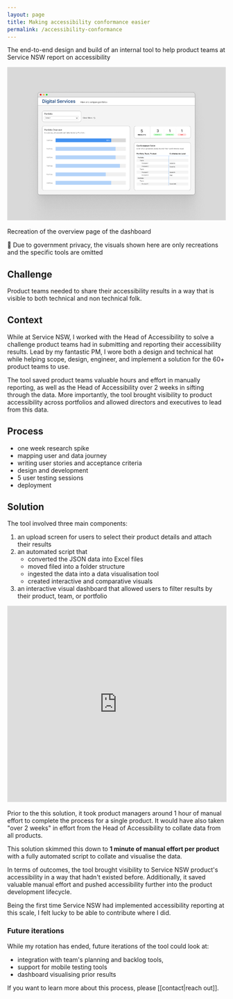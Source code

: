 ```yaml
---
layout: page
title: Making accessibility conformance easier
permalink: /accessibility-conformance
---
```

<p class="callout">The end-to-end design and build of an internal tool to help product teams at Service NSW report on accessibility</p>
<img src="assets/projects/acr-dashboard.jpg">
<p class="caption">Recreation of the overview page of the dashboard</p>
<p class="callout callout-blue">📍 Due to government privacy, the visuals shown here are only recreations and the specific tools are omitted</p>

## Challenge

Product teams needed to share their accessibility results in a way that is visible to both technical and non technical folk.

## Context

While at Service NSW, I worked with the Head of Accessibility to solve a challenge product teams had in submitting and reporting their accessibility results. Lead by my fantastic PM, I wore both a design and technical hat while helping scope, design, engineer, and implement a solution for the 60+ product teams to use.

The tool saved product teams valuable hours and effort in manually reporting, as well as the Head of Accessibility over 2 weeks in sifting through the data. More importantly, the tool brought visibility to product accessibility across portfolios and allowed directors and executives to lead from this data. 

## Process

- one week research spike
- mapping user and data journey 
- writing user stories and acceptance criteria 
- design and development
- 5 user testing sessions
- deployment

## Solution

The tool involved three main components:

1. an upload screen for users to select their product details and attach their results
2. an automated script that 
	- converted the JSON data into Excel files
	- moved filed into a folder structure
	- ingested the data into a data visualisation tool
	- created interactive and comparative visuals
3.  an interactive visual dashboard that allowed users to filter results by their product, team, or portfolio

<!-- <img src= "assets/projects/acr-flow.jpg"> -->
<iframe style="border: 1px solid rgba(0, 0, 0, 0.1);" width="100%" height="450" src="https://embed.figma.com/design/pZUtUS8yBRc6dPViPtdYgs/Andreas-Thoma?node-id=17-17&embed-host=share" allowfullscreen></iframe>


Prior to the this solution, it took product managers around 1 hour of manual effort to complete the process for a single product. It would have also taken "over 2 weeks" in effort from the Head of Accessibility to collate data from all products. 

This solution skimmed this down to **1 minute of manual effort per product** with a fully automated script to collate and visualise the data.

In terms of outcomes, the tool brought visibility to Service NSW product's accessibility in a way that hadn't existed before. Additionally, it saved valuable manual effort and pushed accessibility further into the product development lifecycle.

Being the first time Service NSW had implemented accessibility reporting at this scale, I felt lucky to be able to contribute where I did.

### Future iterations

While my rotation has ended, future iterations of the tool could look at:

- integration with team's planning and backlog tools,
- support for mobile testing tools
- dashboard visualising prior results

If you want to learn more about this process, please [[contact|reach out]].
